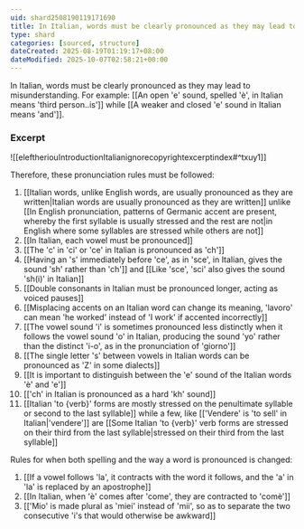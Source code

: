 ```yaml
---
uid: shard2508190119171690
title: In Italian, words must be clearly pronounced as they may lead to misunderstanding
type: shard
categories: [sourced, structure]
dateCreated: 2025-08-19T01:19:17+08:00
dateModified: 2025-10-07T02:58:21+00:00
---
```

In Italian, words must be clearly pronounced as they may lead to misunderstanding. For example: [[An open 'e' sound, spelled 'è', in Italian means 'third person..is']] while [[A weaker and closed 'e' sound in Italian means 'and']]. 

### Excerpt
![[eleftheriouIntroductionItalianignorecopyrightexcerptindex#^txuy1]]

Therefore, these pronunciation rules must be followed:
1. [[Italian words, unlike English words, are usually pronounced as they are written|Italian words are usually pronounced as they are written]] unlike [[In English pronunciation, patterns of Germanic accent are present, whereby the first syllable is usually stressed and the rest are not|in English where some syllables are stressed while others are not]]
2. [[In Italian, each vowel must be pronounced]]
3. [[The 'c' in 'ci' or 'ce' in Italian is pronounced as 'ch']]
4. [[Having an 's' immediately before 'ce', as in 'sce', in Italian, gives the sound 'sh' rather than 'ch']] and [[Like 'sce', 'sci' also gives the sound 'sh(i)' in Italian]]
5. [[Double consonants in Italian must be pronounced longer, acting as voiced pauses]]
6. [[Misplacing accents on an Italian word can change its meaning, 'lavoro' can mean 'he worked' instead of 'I work' if accented incorrectly]]
7. [[The vowel sound 'i' is sometimes pronounced less distinctly when it follows the vowel sound 'o' in Italian, producing the sound 'yo' rather than the distinct 'i-o', as in the pronunciation of 'giorno']]
8. [[The single letter 's' between vowels in Italian words can be pronounced as 'Z' in some dialects]]
9. [[It is important to distinguish between the 'e' sound of the Italian words 'è' and 'e']]
10. [['ch' in Italian is pronounced as a hard 'kh' sound]]
11. [[Italian 'to {verb}' forms are mostly stressed on the penultimate syllable or second to the last syllable]] while a few, like [['Vendere' is 'to sell' in Italian|'vendere']] are [[Some Italian 'to {verb}' verb forms are stressed on their third from the last syllable|stressed on their third from the last syllable]] 

Rules for when both spelling and the way a word is pronounced is changed:

1. [[If a vowel follows 'la', it contracts with the word it follows, and the 'a' in 'la' is replaced by an apostrophe]]
2. [[In Italian, when 'è' comes after 'come', they are contracted to 'comè']]
3. [['Mio' is made plural as 'miei' instead of 'mii', so as to separate the two consecutive 'i's that would otherwise be awkward]]
